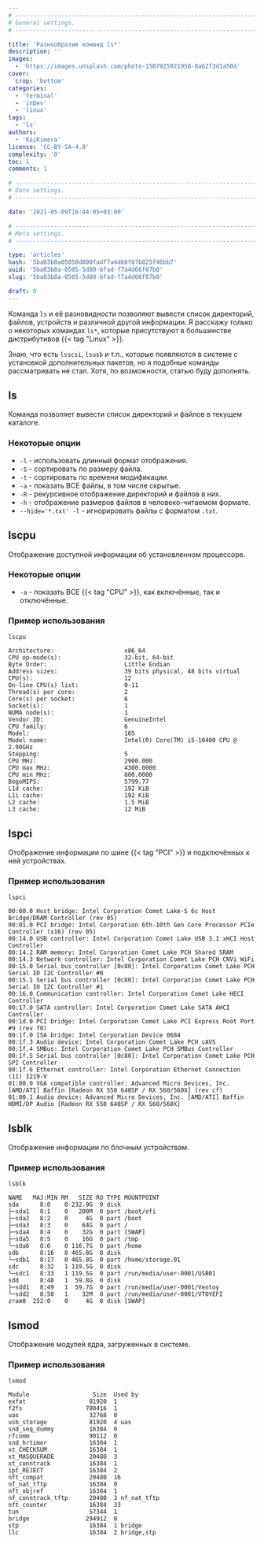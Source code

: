 ```yaml
---
# -------------------------------------------------------------------------------------------------------------------- #
# General settings.
# -------------------------------------------------------------------------------------------------------------------- #

title: 'Разнообразие команд ls*'
description: ''
images:
  - 'https://images.unsplash.com/photo-1507925921958-8a62f3d1a50d'
cover:
  crop: 'bottom'
categories:
  - 'terminal'
  - 'inDev'
  - 'linux'
tags:
  - 'ls'
authors:
  - 'KaiKimera'
license: 'CC-BY-SA-4.0'
complexity: '0'
toc: 1
comments: 1

# -------------------------------------------------------------------------------------------------------------------- #
# Date settings.
# -------------------------------------------------------------------------------------------------------------------- #

date: '2021-05-09T16:44:05+03:00'

# -------------------------------------------------------------------------------------------------------------------- #
# Meta settings.
# -------------------------------------------------------------------------------------------------------------------- #

type: 'articles'
hash: '5ba03b8a05058d800fadf7a4d66f07b025f46bb7'
uuid: '5ba03b8a-0505-5d80-bfad-f7a4d66f07b0'
slug: '5ba03b8a-0505-5d80-bfad-f7a4d66f07b0'

draft: 0
---
```


Команда `ls` и её разновидности позволяют вывести список директорий, файлов, устройств и различной другой информации. Я расскажу только о некоторых командах `ls*`, которые присутствуют в большинстве дистрибутивов {{< tag "Linux" >}}.

<!--more-->

Знаю, что есть `lsscsi`, `lsusb` и т.п., которые появляются в системе с установкой дополнительных пакетов, но я подобные команды рассматривать не стал. Хотя, по возможности, статью буду дополнять.

## ls

Команда позволяет вывести список директорий и файлов в текущем каталоге.

### Некоторые опции

- `-l` - использовать длинный формат отображения.
- `-S` - сортировать по размеру файла.
- `-t` - сортировать по времени модификации.
- `-a` - показать ВСЕ файлы, в том числе скрытые.
- `-R` - рекурсивное отображение директорий и файлов в них.
- `-h` - отображение размеров файлов в человеко-читаемом формате.
- `--hide='*.txt' -l` - игнорировать файлы с форматом `.txt`.

## lscpu

Отображение доступной информации об установленном процессоре.

### Некоторые опции

- `-a` - показать ВСЕ {{< tag "CPU" >}}, как включённые, так и отключённые.

### Пример использования

```terminal
lscpu

Architecture:                    x86_64
CPU op-mode(s):                  32-bit, 64-bit
Byte Order:                      Little Endian
Address sizes:                   39 bits physical, 48 bits virtual
CPU(s):                          12
On-line CPU(s) list:             0-11
Thread(s) per core:              2
Core(s) per socket:              6
Socket(s):                       1
NUMA node(s):                    1
Vendor ID:                       GenuineIntel
CPU family:                      6
Model:                           165
Model name:                      Intel(R) Core(TM) i5-10400 CPU @ 2.90GHz
Stepping:                        5
CPU MHz:                         2900.000
CPU max MHz:                     4300.0000
CPU min MHz:                     800.0000
BogoMIPS:                        5799.77
L1d cache:                       192 KiB
L1i cache:                       192 KiB
L2 cache:                        1.5 MiB
L3 cache:                        12 MiB
```

## lspci

Отображение информации по шине {{< tag "PCI" >}} и подключённых к ней устройствах.

### Пример использования

```terminal
lspci

00:00.0 Host bridge: Intel Corporation Comet Lake-S 6c Host Bridge/DRAM Controller (rev 05)
00:01.0 PCI bridge: Intel Corporation 6th-10th Gen Core Processor PCIe Controller (x16) (rev 05)
00:14.0 USB controller: Intel Corporation Comet Lake USB 3.1 xHCI Host Controller
00:14.2 RAM memory: Intel Corporation Comet Lake PCH Shared SRAM
00:14.3 Network controller: Intel Corporation Comet Lake PCH CNVi WiFi
00:15.0 Serial bus controller [0c80]: Intel Corporation Comet Lake PCH Serial IO I2C Controller #0
00:15.1 Serial bus controller [0c80]: Intel Corporation Comet Lake PCH Serial IO I2C Controller #1
00:16.0 Communication controller: Intel Corporation Comet Lake HECI Controller
00:17.0 SATA controller: Intel Corporation Comet Lake SATA AHCI Controller
00:1d.0 PCI bridge: Intel Corporation Comet Lake PCI Express Root Port #9 (rev f0)
00:1f.0 ISA bridge: Intel Corporation Device 0684
00:1f.3 Audio device: Intel Corporation Comet Lake PCH cAVS
00:1f.4 SMBus: Intel Corporation Comet Lake PCH SMBus Controller
00:1f.5 Serial bus controller [0c80]: Intel Corporation Comet Lake PCH SPI Controller
00:1f.6 Ethernet controller: Intel Corporation Ethernet Connection (11) I219-V
01:00.0 VGA compatible controller: Advanced Micro Devices, Inc. [AMD/ATI] Baffin [Radeon RX 550 640SP / RX 560/560X] (rev cf)
01:00.1 Audio device: Advanced Micro Devices, Inc. [AMD/ATI] Baffin HDMI/DP Audio [Radeon RX 550 640SP / RX 560/560X]
```

## lsblk

Отображение информации по блочным устройствам.

### Пример использования

```terminal
lsblk

NAME   MAJ:MIN RM   SIZE RO TYPE MOUNTPOINT
sda      8:0    0 232.9G  0 disk
├─sda1   8:1    0   200M  0 part /boot/efi
├─sda2   8:2    0     4G  0 part /boot
├─sda3   8:3    0    64G  0 part /
├─sda4   8:4    0    32G  0 part [SWAP]
├─sda5   8:5    0    16G  0 part /tmp
└─sda6   8:6    0 116.7G  0 part /home
sdb      8:16   0 465.8G  0 disk
└─sdb1   8:17   0 465.8G  0 part /home/storage.01
sdc      8:32   1 119.5G  0 disk
└─sdc1   8:33   1 119.5G  0 part /run/media/user-0001/USB01
sdd      8:48   1  59.8G  0 disk
├─sdd1   8:49   1  59.7G  0 part /run/media/user-0001/Ventoy
└─sdd2   8:50   1    32M  0 part /run/media/user-0001/VTOYEFI
zram0  252:0    0     4G  0 disk [SWAP]
```

## lsmod

Отображение модулей ядра, загруженных в системе.

### Пример использования

```terminal
lsmod

Module                  Size  Used by
exfat                  81920  1
f2fs                  700416  1
uas                    32768  0
usb_storage            81920  4 uas
snd_seq_dummy          16384  0
rfcomm                 90112  0
snd_hrtimer            16384  1
xt_CHECKSUM            16384  1
xt_MASQUERADE          20480  3
xt_conntrack           16384  1
ipt_REJECT             16384  2
nft_compat             20480  16
nf_nat_tftp            16384  0
nft_objref             16384  1
nf_conntrack_tftp      20480  3 nf_nat_tftp
nft_counter            16384  33
tun                    57344  1
bridge                294912  0
stp                    16384  1 bridge
llc                    16384  2 bridge,stp
```
